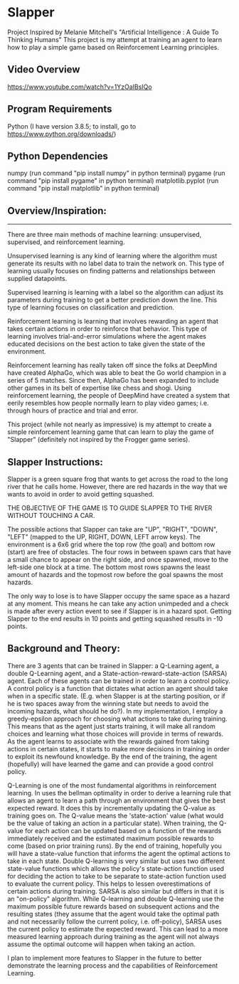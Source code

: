 # Slapper

Project Inspired by Melanie Mitchell's "Artificial Intelligence : A Guide To Thinking Humans"
This project is my attempt at training an agent to learn how to play a simple game based on Reinforcement Learning principles.


Video Overview
-----------------------------------------------
https://www.youtube.com/watch?v=1YzOaIBsIQo


Program Requirements
-----------------------------------------------
Python (I have version 3.8.5; to install, go to https://www.python.org/downloads/)

Python Dependencies
-----------------------------------------------
numpy				(run command "pip install numpy" in python terminal)
pygame 				(run command "pip install pygame" in python terminal)
matplotlib.pyplot 	(run command "pip install matplotlib" in python terminal)


Overview/Inspiration:
-----------------------------------------------------------------------------
-----------------------------------------------------------------------------
There are three main methods of machine learning: unsupervised, supervised, and reinforcement learning.

Unsupervised learning is any kind of learning where the algorithm must generate its results with no label data to train the network on. 
This type of learning usually focuses on finding patterns and relationships between supplied datapoints.

Supervised learning is learning with a label so the algorithm can adjust its parameters during training to get a better prediction down the line. 
This type of learning focuses on classification and prediction.

Reinforcement learning is learning that involves rewarding an agent that takes certain actions in order to reinforce that behavior. 
This type of learning involves trial-and-error simulations where the agent makes educated decisions on the best action to take given the state of the environment.


Reinforcement learning has really taken off since the folks at DeepMind have created AlphaGo, which was able to beat the Go world champion in a series of 5 matches. 
Since then, AlphaGo has been expanded to include other games in its belt of expertise like chess and shogi. 
Using reinforcement learning, the people of DeepMind have created a system that eerily resembles how people normally learn to play video games; i.e. through hours of practice and trial and error. 


This project (while not nearly as impressive) is my attempt to create a simple reinforcement learning game that can learn to play the game of "Slapper" (definitely not inspired by the Frogger game series).

	
Slapper Instructions:
-----------------------------------------------------------------------------
Slapper is a green square frog that wants to get across the road to the long river that he calls home. 
However, there are red hazards in the way that we wants to avoid in order to avoid getting squashed.

THE OBJECTIVE OF THE GAME IS TO GUIDE SLAPPER TO THE RIVER WITHOUT TOUCHING A CAR.

The possible actions that Slapper can take are "UP", "RIGHT", "DOWN", "LEFT" (mapped to the UP, RIGHT, DOWN, LEFT arrow keys). 
The environment is a 6x6 grid where the top row (the goal) and bottom row (start) are free of obstacles.
The four rows in between spawn cars that have a small chance to appear on the right side, and once spawned, move to the left-side one block at a time. 
The bottom most rows spawns the least amount of hazards and the topmost row before the goal spawns the most hazards.

The only way to lose is to have Slapper occupy the same space as a hazard at any moment. This means he can take any action unimpeded and a check is made after every action event to see if Slapper is in a hazard spot.
Getting Slapper to the end results in 10 points and getting squashed results in -10 points. 

	

Background and Theory:
-----------------------------------------------------------------------------
There are 3 agents that can be trained in Slapper: a Q-Learning agent, a double Q-Learning agent, and a State-action-reward-state-action (SARSA) agent. Each of these agents can be trained in order to learn a control policy. A control policy is a function that dictates what action an agent should take when in a specific state. (E.g. when Slapper is at the starting position, or if he is two spaces away from the winning state but needs to avoid the incoming hazards, what should he do?). 
In my implementation, I employ a greedy-epsilon approach for choosing what actions to take during training. This means that as the agent just starts training, it will make all random choices and learning what those choices will provide in terms of rewards. As the agent learns to associate with the rewards gained from taking actions in certain states, it starts to make more decisions in training in order to exploit its newfound knowledge. By the end of the training, the agent (hopefully) will have learned the game and can provide a good control policy.

Q-Learning is one of the most fundamental algorithms in reinforcement learning. In uses the bellman optimality in order to derive a learning rule that allows an agent to learn a path through an environment that gives the best expected reward. It does this by incrementally updating the Q-value as training goes on. The Q-value means the 'state-action' value (what would be the value of taking an action in a particular state). 
When training, the Q-value for each action can be updated based on a function of the rewards immediately received and the estimated maximum possible rewards to come (based on prior training runs). By the end of training, hopefully you will have a state-value function that informs the agent the optimal actions to take in each state. Double Q-learning is very similar but uses two different state-value functions which allows the policy's state-action function used for deciding the action to take to be separate to state-action function used to evaluate the current policy. This helps to lessen overestimations of certain actions during training. 
SARSA is also similar but differs in that it is an "on-policy" algorithm. While Q-learning and double Q-learning use the maximum possible future rewards based on subsequent actions and the resulting states (they assume that the agent would take the optimal path and not necessarily follow the current policy, i.e. off-policy), SARSA uses the current policy to estimate the expected reward. This can lead to a more measured learning approach during training as the agent will not always assume the optimal outcome will happen when taking an action. 

I plan to implement more features to Slapper in the future to better demonstrate the learning process and the capabilities of Reinforcement Learning.
